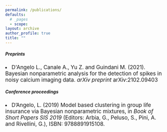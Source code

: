```yaml
---
permalink: /publications/
defaults:
  # _pages
  - scope:
layout: archive
author_profile: true
title: ""
---
```


<style type="text/css">
    a.typeA:hover {text-decoration: underline;}
</style>
<body>
<h5 class="post-title">Preprints</h5>
<li><font style="font-size:17px">D'Angelo L., Canale A., Yu Z. and Guindani M. (2021). Bayesian nonparametric analysis for the detection of spikes in noisy calcium imaging data. <i>arXiv preprint</i> arXiv:2102.09403</font></li>
</body>


<body>
<h5 class="post-title">Conference proceedings</h5>
<li><font style="font-size:17px">D’Angelo, L. (2019) Model based clustering in group life insurance via Bayesian nonparametric mixtures, in <i>Book of Short Papers SIS 2019</i> (Editors: Arbia, G., Peluso, S., Pini, A. and Rivellini, G.), ISBN: 9788891915108.</font></li>
</body>
